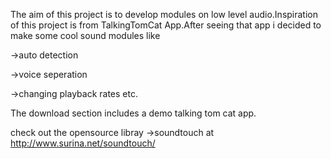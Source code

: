 The aim of this project is to develop modules on low level audio.Inspiration of this project is from TalkingTomCat App.After seeing that app i decided to make some cool sound modules like

->auto detection

->voice seperation

->changing playback rates etc.

The download section includes a demo talking tom cat app.

check out the opensource libray ->soundtouch
at http://www.surina.net/soundtouch/

